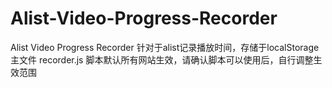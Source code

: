 # Alist-Video-Progress-Recorder
Alist Video Progress Recorder 针对于alist记录播放时间，存储于localStorage
主文件 recorder.js
脚本默认所有网站生效，请确认脚本可以使用后，自行调整生效范围